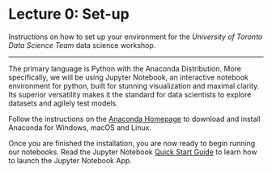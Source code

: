 # Lecture 0: Set-up
Instructions on how to set up your environment for the *University of Toronto Data Science Team* data science workshop.

<hr>

The primary language is Python with the Anaconda Distribution. More specifically, we will be using Jupyter Notebook, an interactive notebook environment for python, built for stunning visualization and maximal clarity. Its superior versatility makes it the standard for data scientists to explore datasets and agilely test models.

Follow the instructions on the [Anaconda Homepage](https://www.continuum.io/Downloads) to download and install Anaconda for Windows, macOS and Linux.

Once you are finished the installation, you are now ready to begin running our notebooks. Read the Jupyter Notebook [Quick Start Guide](http://jupyter-notebook-beginner-guide.readthedocs.io/en/latest/execute.html) to learn how to launch the Jupyter Notebook App.
